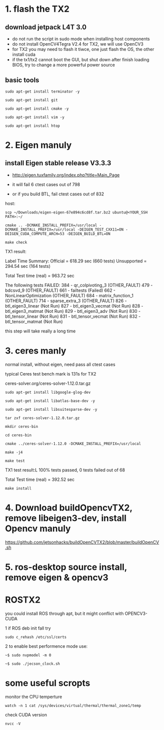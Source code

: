 # 1. flash the TX2
## download jetpack L4T 3.0
* do not run the script in sudo mode when installing host components
* do not install OpenCV4Tegra V2.4 for TX2, we will use OpenCV3
* for TX2 you may need to flash it tiwce, one just flash the OS, the other install cuda
* if the tx1/tx2 cannot boot the GUI, but shut down after finish loading BIOS, try to change a more powerful power source

## basic tools
`sudo apt-get install terminator -y`

`sudo apt-get install git`

`sudo apt-get install cmake -y`

`sudo apt-get install vim -y`

`sudo apt-get install htop`

# 2. Eigen manuly
## install Eigen stable release V3.3.3

* http://eigen.tuxfamily.org/index.php?title=Main_Page

* it will fail 6 ctest cases out of 798
* or if you build BTL, fail  ctest cases out of 832

host:

`scp ~/Downloads/eigen-eigen-67e894c6cd8f.tar.bz2 ubuntu@<YOUR_SSH PATH>:~/`

`cmake .. -DCMAKE_INSTALL_PREFIX=/usr/local -DCMAKE_INSTALL_PREFIX=/usr/local -DEIGEN_TEST_CXX11=ON -DEIGEN_CUDA_COMPUTE_ARCH=53 -DEIGEN_BUILD_BTL=ON`

`make check`

TX1 result:

Label Time Summary:
Official       = 618.29 sec (660 tests)
Unsupported    = 294.54 sec (164 tests)

Total Test time (real) = 963.72 sec

The following tests FAILED:
	384 - qr_colpivoting_3 (OTHER_FAULT)
	479 - bdcsvd_9 (OTHER_FAULT)
	661 - failtests (Failed)
	662 - NonLinearOptimization (OTHER_FAULT)
	684 - matrix_function_1 (OTHER_FAULT)
	714 - sparse_extra_3 (OTHER_FAULT)
	826 - btl_eigen3_linear (Not Run)
	827 - btl_eigen3_vecmat (Not Run)
	828 - btl_eigen3_matmat (Not Run)
	829 - btl_eigen3_adv (Not Run)
	830 - btl_tensor_linear (Not Run)
	831 - btl_tensor_vecmat (Not Run)
	832 - btl_tensor_matmat (Not Run)


this step will take really a long time

# 3. ceres manly
normal install, without eigen, need pass all ctest cases

typical Ceres test bench mark is 131s for TX2

ceres-solver.org/ceres-solver-1.12.0.tar.gz

`sudo apt-get install libgoogle-glog-dev`

`sudo apt-get install libatlas-base-dev -y`

`sudo apt-get install libsuitesparse-dev -y`

`tar zxf ceres-solver-1.12.0.tar.gz`

`mkdir ceres-bin`

`cd ceres-bin`

`cmake ../ceres-solver-1.12.0 -DCMAKE_INSTALL_PREFIX=/usr/local` 

`make -j4`

`make test`

TX1 test result:L
100% tests passed, 0 tests failed out of 68

Total Test time (real) = 392.52 sec


`make install`

# 4. Download buildOpencvTX2, remove libeigen3-dev, install Opencv manuly

https://github.com/jetsonhacks/buildOpenCVTX2/blob/master/buildOpenCV.sh

# 5. ros-desktop source install, remove eigen & opencv3

# ROSTX2

you could install ROS through apt, but it might conflict with OPENCV3-CUDA

1 if ROS deb init fall try

`sudo c_rehash /etc/ssl/certs`

2 to enable best performence mode use:

`~$ sudo nvpmodel -m 0`

`~$ sudo ./jecson_clock.sh`

# some useful scropts
monitor the CPU temperture

`watch -n 1 cat /sys/devices/virtual/thermal/thermal_zone1/temp`

check CUDA version

`nvcc -V`



